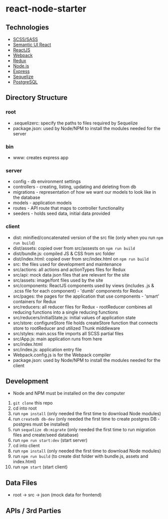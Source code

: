 # react-node-starter

## Technologies
- [SCSS/SASS](http://sass-lang.com/)
- [Semantic UI React](https://react.semantic-ui.com)
- [ReactJS](https://reactjs.org/)
- [Webpack](https://webpack.js.org/)
- [Redux](https://redux.js.org/docs/basics/UsageWithReact.html)
- [Node.js](https://nodejs.org/en/)
- [Express](https://expressjs.com/)
- [Sequelize](http://docs.sequelizejs.com/)
- [PostgreSQL](https://www.postgresql.org/)

## Directory Structure
### root
- .sequelizerc: specify the paths to files required by Sequelize
- package.json: used by Node/NPM to install the modules needed for the server
### bin 
- www: creates express app
### server
- config - db environment settings
- controllers -  creating, listing, updating and deleting from db
- migrations - representation of how we want our models to look like in the database
- models - application models
- routes - API route that maps to controller functionality
- seeders - holds seed data, initial data provided
### client
- dist: minified/concatenated version of the src file (only when you run `npm run build`)
- dist/assets: copied over from src/assests on `npm run build`
- dist/bundle.js: compiled JS & CSS from src folder
- dist/index.html: copied over from src/index.html on `npm run build`
- src: the files used for development and maintenance
- src/actions: all actions and actionTypes files for Redux
- src/api: mock data json files that are relevant for the site
- src/assets: image/font files used by the site
- src/components: ReactJS components used by views (includes .js & .scss file for each component) - 'dumb' components for Redux
- src/pages: the pages for the application that use components - 'smart' containers for Redux
- src/reducers: all reducer files for Redux - rootReducer combines all reducing functions into a single reducing functions
- src/reducers/initialState.js: initial values of application state
- src/store: configureStore file holds createStore function that connects store to rootReducer and utilized Thunk middleware
- src/styles: main.scss file imports all SCSS partial files
- src/App.js: main application runs from here
- src/index.html
- src/index.js: application entry file
- Webpack.config.js is for the Webpack compiler
- package.json: used by Node/NPM to install the modules needed for the client

## Development
- Node and NPM must be installed on the dev computer

1. `git clone` this repo
2. cd into root
3. run `npm install` (only needed the first time to download Node modules)
4. run `createdb db-dev` (only needed the first time to create postgres DB - postgres must be installed)
5. run `sequelize db:migrate` (only needed the first time to run migration files and create/seed database)
4. run `npm run start:dev` (start server)
4. cd into client
5. run `npm install` (only needed the first time to download Node modules)
6. run `npm run build` (to create dist folder with bundle.js, assets and index.html)
7. run `npm start` (start client)

## Data Files
- root -> src -> json (mock data for frontend)

## APIs / 3rd Parties